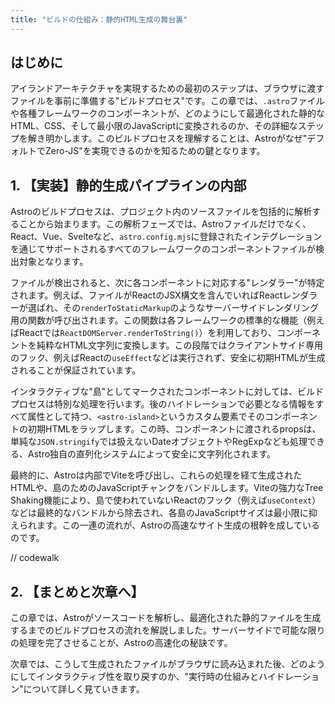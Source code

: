 ```yaml
---
title: "ビルドの仕組み：静的HTML生成の舞台裏"
---
```


## はじめに

アイランドアーキテクチャを実現するための最初のステップは、ブラウザに渡すファイルを事前に準備する"ビルドプロセス"です。この章では、`.astro`ファイルや各種フレームワークのコンポーネントが、どのようにして最適化された静的なHTML、CSS、そして最小限のJavaScriptに変換されるのか、その詳細なステップを解き明かします。このビルドプロセスを理解することは、Astroがなぜ"デフォルトでZero-JS"を実現できるのかを知るための鍵となります。

## 1. 【実装】静的生成パイプラインの内部

Astroのビルドプロセスは、プロジェクト内のソースファイルを包括的に解析することから始まります。この解析フェーズでは、Astroファイルだけでなく、React、Vue、Svelteなど、`astro.config.mjs`に登録されたインテグレーションを通じてサポートされるすべてのフレームワークのコンポーネントファイルが検出対象となります。

ファイルが検出されると、次に各コンポーネントに対応する"レンダラー"が特定されます。例えば、ファイルがReactのJSX構文を含んでいればReactレンダラーが選ばれ、その`renderToStaticMarkup`のようなサーバーサイドレンダリング用の関数が呼び出されます。この関数は各フレームワークの標準的な機能（例えばReactでは`ReactDOMServer.renderToString()`）を利用しており、コンポーネントを純粋なHTML文字列に変換します。この段階ではクライアントサイド専用のフック、例えばReactの`useEffect`などは実行されず、安全に初期HTMLが生成されることが保証されています。

インタラクティブな"島"としてマークされたコンポーネントに対しては、ビルドプロセスは特別な処理を行います。後のハイドレーションで必要となる情報をすべて属性として持つ、`<astro-island>`というカスタム要素でそのコンポーネントの初期HTMLをラップします。この時、コンポーネントに渡されるpropsは、単純な`JSON.stringify`では扱えないDateオブジェクトやRegExpなども処理できる、Astro独自の直列化システムによって安全に文字列化されます。

最終的に、Astroは内部でViteを呼び出し、これらの処理を経て生成されたHTMLや、島のためのJavaScriptチャンクをバンドルします。Viteの強力なTree Shaking機能により、島で使われていないReactのフック（例えば`useContext`）などは最終的なバンドルから除去され、各島のJavaScriptサイズは最小限に抑えられます。この一連の流れが、Astroの高速なサイト生成の根幹を成しているのです。

// codewalk

## 2. 【まとめと次章へ】

この章では、Astroがソースコードを解析し、最適化された静的ファイルを生成するまでのビルドプロセスの流れを解説しました。サーバーサイドで可能な限りの処理を完了させることが、Astroの高速化の秘訣です。

次章では、こうして生成されたファイルがブラウザに読み込まれた後、どのようにしてインタラクティブ性を取り戻すのか、"実行時の仕組みとハイドレーション"について詳しく見ていきます。
